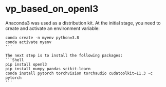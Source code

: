 # vp_based_on_openl3

Anaconda3 was used as a distribution kit. At the initial stage, you need to create and activate an environment variable:
```Shell
conda create -n myenv python=3.8
conda activate myenv
'''

The next step is to install the following packages:
```Shell
pip install openl3
pip install numpy pandas scikit-learn
conda install pytorch torchvision torchaudio cudatoolkit=11.3 -c pytorch
'''
